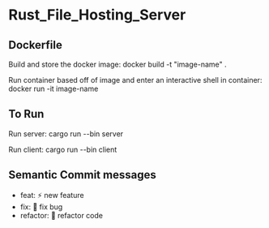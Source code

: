 # Rust_File_Hosting_Server

## Dockerfile

Build and store the docker image:
docker build -t "image-name" .

Run container based off of image and enter an interactive shell in container:
docker run -it image-name

## To Run

Run server: cargo run --bin server

Run client: cargo run --bin client

## Semantic Commit messages

- feat: :zap: new feature
- fix: :bug: fix bug
- refactor: :hammer: refactor code
